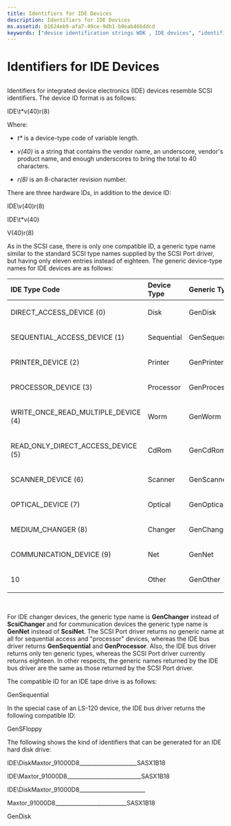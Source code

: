 ```yaml
---
title: Identifiers for IDE Devices
description: Identifiers for IDE Devices
ms.assetid: b1624eb9-afa7-49ce-9db1-b0eab466ddcd
keywords: ["device identification strings WDK , IDE devices", "identification strings WDK device , IDE devices", "identifiers WDK device , IDE devices", "IDE device identifiers WDK device installations", "device IDs WDK device installations", "hardware IDs WDK device installations", "compatible IDs WDK device installations", "integrated device electronics identifiers WDK device installations"]
---
```


# Identifiers for IDE Devices


## <a href="" id="ddk-identifiers-for-ide-devices-dg"></a>


Identifiers for integrated device electronics (IDE) devices resemble SCSI identifiers. The device ID format is as follows:

IDE\\t\*v(40)r(8)

Where:

-   *t\** is a device-type code of variable length.

-   *v(40)* is a string that contains the vendor name, an underscore, vendor's product name, and enough underscores to bring the total to 40 characters.

-   *r(8)* is an 8-character revision number.

There are three hardware IDs, in addition to the device ID:

IDE\\v(40)r(8)

IDE\\t\*v(40)

V(40)r(8)

As in the SCSI case, there is only one compatible ID, a generic type name similar to the standard SCSI type names supplied by the SCSI Port driver, but having only eleven entries instead of eighteen. The generic device-type names for IDE devices are as follows:

<table>
<colgroup>
<col width="25%" />
<col width="25%" />
<col width="25%" />
<col width="25%" />
</colgroup>
<thead>
<tr class="header">
<th align="left">IDE Type Code</th>
<th align="left">Device Type</th>
<th align="left">Generic Type</th>
<th align="left">Peripheral ID</th>
</tr>
</thead>
<tbody>
<tr class="odd">
<td align="left"><p>DIRECT_ACCESS_DEVICE (0)</p></td>
<td align="left"><p>Disk</p></td>
<td align="left"><p>GenDisk</p></td>
<td align="left"><p>DiskPeripheral</p></td>
</tr>
<tr class="even">
<td align="left"><p>SEQUENTIAL_ACCESS_DEVICE (1)</p></td>
<td align="left"><p>Sequential</p></td>
<td align="left"><p>GenSequential</p></td>
<td align="left"><p>TapePeripheral</p></td>
</tr>
<tr class="odd">
<td align="left"><p>PRINTER_DEVICE (2)</p></td>
<td align="left"><p>Printer</p></td>
<td align="left"><p>GenPrinter</p></td>
<td align="left"><p>PrinterPeripheral</p></td>
</tr>
<tr class="even">
<td align="left"><p>PROCESSOR_DEVICE (3)</p></td>
<td align="left"><p>Processor</p></td>
<td align="left"><p>GenProcessor</p></td>
<td align="left"><p>OtherPeripheral</p></td>
</tr>
<tr class="odd">
<td align="left"><p>WRITE_ONCE_READ_MULTIPLE_DEVICE (4)</p></td>
<td align="left"><p>Worm</p></td>
<td align="left"><p>GenWorm</p></td>
<td align="left"><p>WormPeripheral</p></td>
</tr>
<tr class="even">
<td align="left"><p>READ_ONLY_DIRECT_ACCESS_DEVICE (5)</p></td>
<td align="left"><p>CdRom</p></td>
<td align="left"><p>GenCdRom</p></td>
<td align="left"><p>CdRomPeripheral</p></td>
</tr>
<tr class="odd">
<td align="left"><p>SCANNER_DEVICE (6)</p></td>
<td align="left"><p>Scanner</p></td>
<td align="left"><p>GenScanner</p></td>
<td align="left"><p>ScannerPeripheral</p></td>
</tr>
<tr class="even">
<td align="left"><p>OPTICAL_DEVICE (7)</p></td>
<td align="left"><p>Optical</p></td>
<td align="left"><p>GenOptical</p></td>
<td align="left"><p>OpticalDiskPeripheral</p></td>
</tr>
<tr class="odd">
<td align="left"><p>MEDIUM_CHANGER (8)</p></td>
<td align="left"><p>Changer</p></td>
<td align="left"><p>GenChanger</p></td>
<td align="left"><p>MediumChangerPeripheral</p></td>
</tr>
<tr class="even">
<td align="left"><p>COMMUNICATION_DEVICE (9)</p></td>
<td align="left"><p>Net</p></td>
<td align="left"><p>GenNet</p></td>
<td align="left"><p>CommunicationsPeripheral</p></td>
</tr>
<tr class="odd">
<td align="left"><p>10</p></td>
<td align="left"><p>Other</p></td>
<td align="left"><p>GenOther</p></td>
<td align="left"><p>OtherPeripheral</p></td>
</tr>
</tbody>
</table>

 

For IDE changer devices, the generic type name is **GenChanger** instead of **ScsiChanger** and for communication devices the generic type name is **GenNet** instead of **ScsiNet**. The SCSI Port driver returns no generic name at all for sequential access and "processor" devices, whereas the IDE bus driver returns **GenSequential** and **GenProcessor**. Also, the IDE bus driver returns only ten generic types, whereas the SCSI Port driver currently returns eighteen. In other respects, the generic names returned by the IDE bus driver are the same as those returned by the SCSI Port driver.

The compatible ID for an IDE tape drive is as follows:

GenSequential

In the special case of an LS-120 device, the IDE bus driver returns the following compatible ID:

GenSFloppy

The following shows the kind of identifiers that can be generated for an IDE hard disk drive:

IDE\\DiskMaxtor\_91000D8\_\_\_\_\_\_\_\_\_\_\_\_\_\_\_\_\_\_\_\_\_SASX1B18

IDE\\Maxtor\_91000D8\_\_\_\_\_\_\_\_\_\_\_\_\_\_\_\_\_\_\_\_\_\_\_\_\_\_\_SASX1B18

IDE\\DiskMaxtor\_91000D8\_\_\_\_\_\_\_\_\_\_\_\_\_\_\_\_\_\_\_\_\_\_\_\_

Maxtor\_91000D8\_\_\_\_\_\_\_\_\_\_\_\_\_\_\_\_\_\_\_\_\_\_\_\_\_\_SASX1B18

GenDisk

 

 





